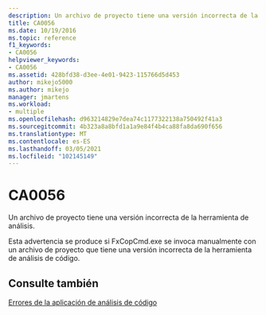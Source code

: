 ```yaml
---
description: Un archivo de proyecto tiene una versión incorrecta de la herramienta de análisis.
title: CA0056
ms.date: 10/19/2016
ms.topic: reference
f1_keywords:
- CA0056
helpviewer_keywords:
- CA0056
ms.assetid: 428bfd38-d3ee-4e01-9423-115766d5d453
author: mikejo5000
ms.author: mikejo
manager: jmartens
ms.workload:
- multiple
ms.openlocfilehash: d963214829e7dea74c1177322138a750492f41a3
ms.sourcegitcommit: 4b323a8a8bfd1a1a9e84f4b4ca88fa8da690f656
ms.translationtype: MT
ms.contentlocale: es-ES
ms.lasthandoff: 03/05/2021
ms.locfileid: "102145149"
---
```

# <a name="ca0056"></a>CA0056
Un archivo de proyecto tiene una versión incorrecta de la herramienta de análisis.

Esta advertencia se produce si FxCopCmd.exe se invoca manualmente con un archivo de proyecto que tiene una versión incorrecta de la herramienta de análisis de código.

## <a name="see-also"></a>Consulte también
[Errores de la aplicación de análisis de código](../code-quality/code-analysis-application-errors.md)
